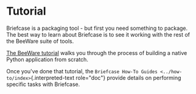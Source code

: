 # Tutorial

Briefcase is a packaging tool - but first you need something to package.
The best way to learn about Briefcase is to see it working with the rest
of the BeeWare suite of tools.

[The BeeWare tutorial](https://docs.beeware.org/en/latest/) walks you
through the process of building a native Python application from
scratch.

Once you've done that tutorial, the `Briefcase How-To Guides
<../how-to/index>`{.interpreted-text role="doc"} provide details on
performing specific tasks with Briefcase.
